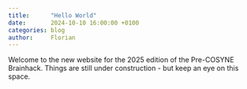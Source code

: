 ```yaml
---
title:      "Hello World"
date:       2024-10-10 16:00:00 +0100
categories: blog
author:     Florian
---
```

Welcome to the new website for the 2025 edition of the Pre-COSYNE Brainhack.
Things are still under construction - but keep an eye on this space.
